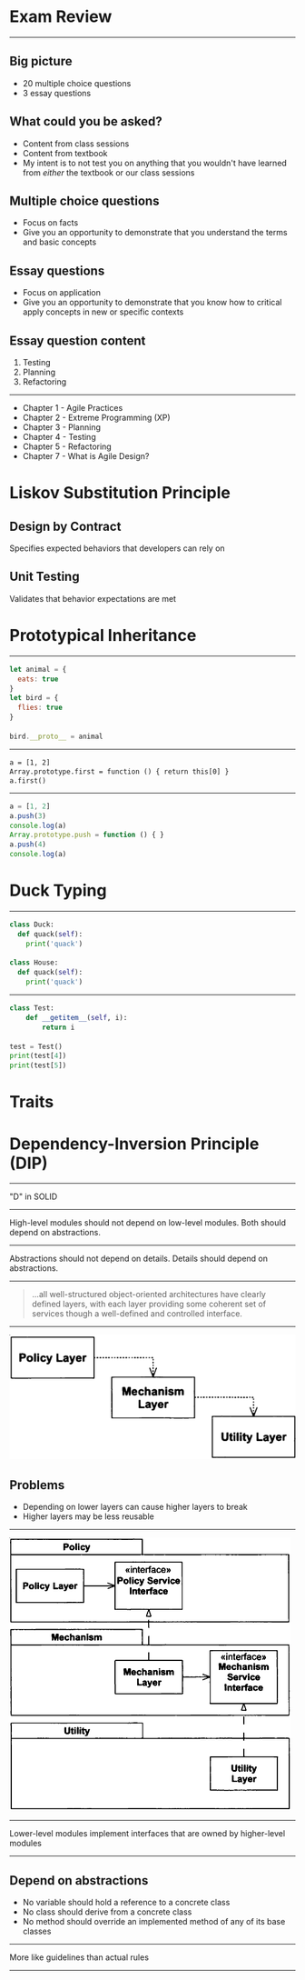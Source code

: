 Exam Review
===========

---

Big picture
-----------

- 20 multiple choice questions
- 3 essay questions

What could you be asked?
------------------------

- Content from class sessions
- Content from textbook
- My intent is to not test you on anything that you wouldn't have learned from *either* the textbook or our class sessions

Multiple choice questions
-------------------------

- Focus on facts
- Give you an opportunity to demonstrate that you understand the terms and basic concepts

Essay questions
---------------

- Focus on application
- Give you an opportunity to demonstrate that you know how to critical apply concepts in new or specific contexts

Essay question content
----------------------

1. Testing
2. Planning
3. Refactoring

---

- Chapter 1 - Agile Practices
- Chapter 2 - Extreme Programming (XP)
- Chapter 3 - Planning
- Chapter 4 - Testing
- Chapter 5 - Refactoring
- Chapter 7 - What is Agile Design?

Liskov Substitution Principle
=============================

Design by Contract
------------------

Specifies expected behaviors that developers can rely on

Unit Testing
------------

Validates that behavior expectations are met

Prototypical Inheritance
========================

---

```javascript
let animal = {
  eats: true
}
let bird = {
  flies: true
}

bird.__proto__ = animal
```

---

```
a = [1, 2]
Array.prototype.first = function () { return this[0] }
a.first()
```

---

```javascript
a = [1, 2]
a.push(3)
console.log(a)
Array.prototype.push = function () { }
a.push(4)
console.log(a)
```

Duck Typing
===========

---

```python
class Duck:
  def quack(self):
    print('quack')

class House:
  def quack(self):
    print('quack')
```

---

```python
class Test:
    def __getitem__(self, i):
        return i

test = Test()
print(test[4])
print(test[5])
```

Traits
======

Dependency-Inversion Principle (DIP)
====================================

---

"D" in SOLID

---

High-level modules should not depend on low-level modules. Both should depend on abstractions.

---

Abstractions should not depend on details. Details should depend on abstractions.

---

> ...all well-structured object-oriented architectures have clearly defined layers, with each layer providing some coherent set of services though a well-defined and controlled interface.

---

![Naive Layering Scheme](figures/11-1.png)

Problems
--------

- Depending on lower layers can cause higher layers to break
- Higher layers may be less reusable

---

![Inverted Layers](figures/11-2.png)

---

Lower-level modules implement interfaces that are owned by higher-level modules

---

Depend on abstractions
----------------------

- No variable should hold a reference to a concrete class
- No class should derive from a concrete class
- No method should override an implemented method of any of its base classes

---

More like guidelines than actual rules

---
